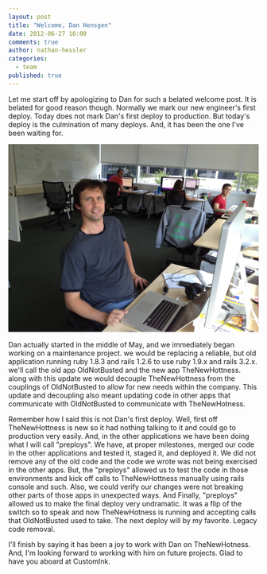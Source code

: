```yaml
---
layout: post
title: "Welcome, Dan Hensgen"
date: 2012-06-27 16:00
comments: true
author: nathan-hessler
categories:
  - team
published: true
---
```



Let me start off by apologizing to Dan for such a belated welcome post. It is belated for good reason though. Normally we mark our new engineer's first deploy. Today does not mark Dan's first deploy to production. But today's deploy is the culmination of many deploys. And, it has been the one I've been waiting for.

![Long Day at Work](/images/dan_hensgen_the_new_hotness.jpg)

<!-- more -->

Dan actually started in the middle of May, and we immediately began working on a maintenance project. we would be replacing a reliable, but old application running ruby 1.8.3 and rails 1.2.6 to use ruby 1.9.x and rails 3.2.x. we'll call the old app OldNotBusted and the new app TheNewHottness. along with this update we would decouple TheNewHottness from the couplings of OldNotBusted to allow for new needs within the company. This update and decoupling also meant updating code in other apps that communicate with OldNotBusted to communicate with TheNewHotness.

Remember how I said this is not Dan's first deploy. Well, first off TheNewHottness is new so it had nothing talking to it and could go to production very easily. And, in the other applications we have been doing what I will call "preploys". We have, at proper milestones, merged our code in the other applications and tested it, staged it, and deployed it. We did not remove any of the old code and the code we wrote was not being exercised in the other apps. But, the "preploys" allowed us to test the code in those environments and kick off calls to TheNewHottness manually using rails console and such. Also, we could verify our changes were not breaking other parts of those apps in unexpected ways. And Finally, "preploys" allowed us to make the final deploy very undramatic. It was a flip of the switch so to speak and now TheNewHotness is running and accepting calls that OldNotBusted used to take. The next deploy will by my favorite. Legacy code removal.

I'll finish by saying it has been a joy to work with Dan on TheNewHotness. And, I'm looking forward to working with him on future projects. Glad to have you aboard at CustomInk.


